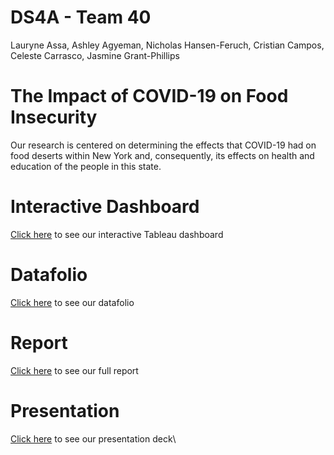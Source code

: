 # DS4A - Team 40
Lauryne Assa, Ashley Agyeman, Nicholas Hansen-Feruch, Cristian Campos, Celeste Carrasco, Jasmine Grant-Phillips

# The Impact of COVID-19 on Food Insecurity
Our research is centered on determining the effects that COVID-19 had on food deserts within New York and, consequently, its effects on health and education of the people in this state.

# Interactive Dashboard
[Click here](https://public.tableau.com/shared/78TQ8852D?:display_count=n&:origin=viz_share_link) to see our interactive Tableau dashboard

# Datafolio
[Click here](https://docs.google.com/presentation/d/1CH_F4Bk1P9D47m_roCbRI-0_D5q_uMQp7PqA1_IvmD4/edit?usp=sharing) to see our datafolio

# Report
[Click here](https://drive.google.com/file/d/16TImE_u8AGz7bwuJx7_Q3fglTHHiis5w/view?usp=sharing) to see our full report 

# Presentation
[Click here](https://docs.google.com/presentation/d/1rv42WyflGCZoEuyPVPCXPnaeLoyCEqeN/edit?usp=sharing&ouid=104101849097978209458&rtpof=true&sd=true) to see our presentation deck\

